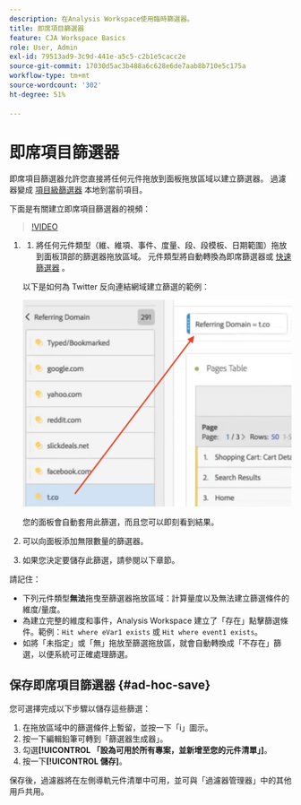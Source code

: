 ```yaml
---
description: 在Analysis Workspace使用臨時篩選器。
title: 即席項目篩選器
feature: CJA Workspace Basics
role: User, Admin
exl-id: 79513ad9-3c9d-441e-a5c5-c2b1e5cacc2e
source-git-commit: 17030d5ac3b488a6c628e6de7aab8b710e5c175a
workflow-type: tm+mt
source-wordcount: '302'
ht-degree: 51%

---
```


# 即席項目篩選器

即席項目篩選器允許您直接將任何元件拖放到面板拖放區域以建立篩選器。 過濾器變成 [項目級篩選器](https://experienceleague.adobe.com/docs/analytics-platform/using/cja-components/cja-filters/quick-filters.html?lang=zh-Hant) 本地到當前項目。

下面是有關建立即席項目篩選器的視頻：

>[!VIDEO](https://video.tv.adobe.com/v/23978/?quality=12)


1. 
   1. 將任何元件類型（維、維項、事件、度量、段、段模板、日期範圍）拖放到面板頂部的篩選器拖放區域。 元件類型將自動轉換為即席篩選器或 [快速篩選器](/help/components/filters/quick-filters.md) 。

   以下是如何為 Twitter 反向連結網域建立篩選的範例：

   ![](assets/ad-hoc1.png)

   您的面板會自動套用此篩選，而且您可以即刻看到結果。

1. 可以向面板添加無限數量的篩選器。
1. 如果您決定要儲存此篩選，請參閱以下章節。

請記住：

* 下列元件類型&#x200B;**無法**&#x200B;拖曳至篩選器拖放區域：計算量度以及無法建立篩選條件的維度/量度。
* 為建立完整的維度和事件，Analysis Workspace 建立了「存在」點擊篩選條件。範例：`Hit where eVar1 exists` 或 `Hit where event1 exists`。
* 如將「未指定」或「無」拖放至篩選拖放區，就會自動轉換成「不存在」篩選，以便系統可正確處理篩選。

## 保存即席項目篩選器 {#ad-hoc-save}

您可選擇完成以下步驟以儲存這些篩選：

1. 在拖放區域中的篩選條件上暫留，並按一下「i」圖示。
1. 按一下編輯鉛筆可轉到「篩選器生成器」。
1. 勾選&#x200B;**[!UICONTROL 「設為可用於所有專案，並新增至您的元件清單」]**。
1. 按一下&#x200B;**[!UICONTROL 儲存]**。

保存後，過濾器將在左側導軌元件清單中可用，並可與「過濾器管理器」中的其他用戶共用。

